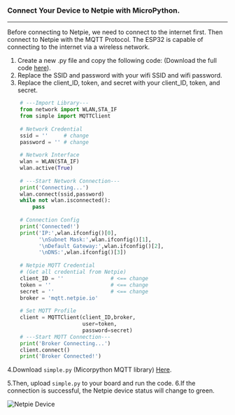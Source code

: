 ### Connect Your Device to Netpie with MicroPython.
---
Before connecting to Netpie, we need to connect to the internet first.
Then connect to Netpie with the MQTT Protocol.
The ESP32 is capable of connecting to the internet via a wireless network.

1. Create a new .py file and copy the following code: (Download the full code [here](https://github.com/PerfecXX/MicroPython-ESP32-AIoT-DevBoard/blob/main/example/Netpie/L01-ConnectionTest.py "here")).
2. Replace the SSID and password with your wifi SSID and wifi password.
3. Replace the client_ID, token, and secret with your client_ID, token, and secret.

```python
    # ---Import Library---
    from network import WLAN,STA_IF
    from simple import MQTTClient
    
    # Network Credential
    ssid = ''     # change
    password = '' # change
    
    # Network Interface 
    wlan = WLAN(STA_IF)
    wlan.active(True)
    
    # ---Start Network Connection---
    print('Connecting...')
    wlan.connect(ssid,password)
    while not wlan.isconnected():
        pass
    
    # Connection Config
    print('Connected!')
    print('IP:',wlan.ifconfig()[0],
          '\nSubnet Mask:',wlan.ifconfig()[1],
          '\nDefault Gateway:',wlan.ifconfig()[2],
          '\nDNS:',wlan.ifconfig()[3])
    
    # Netpie MQTT Credential
    # (Get all credential from Netpie)
    client_ID = ''               # <== change
    token = ''                   # <== change
    secret = ''                  # <== change
    broker = 'mqtt.netpie.io'
    
    # Set MQTT Profile
    client = MQTTClient(client_ID,broker,
                        user=token,
                        password=secret)
    # ---Start MQTT Connection---
    print('Broker Connecting...')
    client.connect()
    print('Broker Connected!')
```
4.Download `simple.py` (Micorpython MQTT library) [Here](https://github.com/micropython/micropython-lib/blob/master/micropython/umqtt.simple/umqtt/simple.py "Here").

5.Then, upload `simple.py` to your board and run the code.
6.If the connection is successful, the Netpie device status will change to green. 

![Netpie Device ](https://raw.githubusercontent.com/PerfecXX/MicroPython-ESP32-AIoT-DevBoard/28e8c6fb486f822cee39fac4060e1d0bfd18ade5/doc/netpie-connection-test-ok.png "Netpie Device ")



